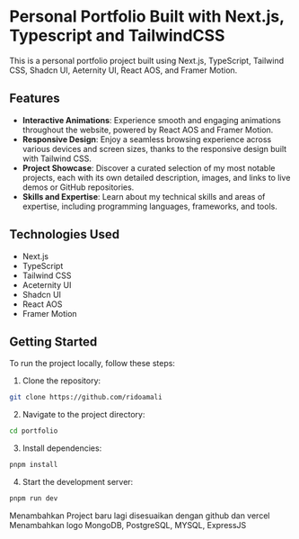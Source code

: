 # Personal Portfolio Built with Next.js, Typescript and TailwindCSS

This is a personal portfolio project built using Next.js, TypeScript, Tailwind CSS, Shadcn UI, Aeternity UI, React AOS, and Framer Motion.

## Features

-   **Interactive Animations**: Experience smooth and engaging animations throughout the website, powered by React AOS and Framer Motion.
-   **Responsive Design**: Enjoy a seamless browsing experience across various devices and screen sizes, thanks to the responsive design built with Tailwind CSS.
-   **Project Showcase**: Discover a curated selection of my most notable projects, each with its own detailed description, images, and links to live demos or GitHub repositories.
-   **Skills and Expertise**: Learn about my technical skills and areas of expertise, including programming languages, frameworks, and tools.

## Technologies Used

-   Next.js
-   TypeScript
-   Tailwind CSS
-   Aceternity UI
-   Shadcn UI
-   React AOS
-   Framer Motion

## Getting Started

To run the project locally, follow these steps:

1.  Clone the repository:

```bash
git clone https://github.com/ridoamali
```

2. Navigate to the project directory:

```bash
cd portfolio
```

3. Install dependencies:

```bash
pnpm install
```

4. Start the development server:

```bash
pnpm run dev
```

Menambahkan Project baru lagi disesuaikan dengan github dan vercel
Menambahkan logo MongoDB, PostgreSQL, MYSQL, ExpressJS